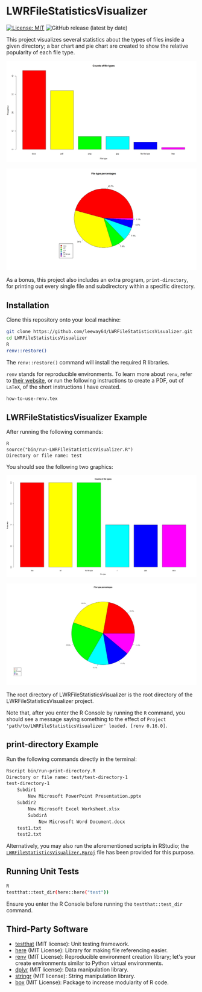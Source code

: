 # LWRFileStatisticsVisualizer

[![License: MIT](https://img.shields.io/badge/License-MIT-yellow.svg)](https://opensource.org/licenses/MIT)
![GitHub release (latest by date)](https://img.shields.io/github/v/release/leeway64/LWRFileStatisticsVisualizer)


This project visualizes several statistics about the types of files inside a given directory; a bar
chart and pie chart are created to show the relative popularity of each file type.

![Bar chart 1](doc/bar-chart-1.jpeg)

![Pie chart 1](doc/pie-chart-1.jpeg)

As a bonus, this project also includes an extra program, `print-directory`, for printing out every
single file and subdirectory within a specific directory.


## Installation

Clone this repository onto your local machine:
```bash
git clone https://github.com/leeway64/LWRFileStatisticsVisualizer.git
cd LWRFileStatisticsVisualizer
R
renv::restore()
```

The `renv::restore()` command will install the required R libraries.

`renv` stands for reproducible environments. To learn more about `renv`, refer to
[their website](https://rstudio.github.io/renv/articles/renv.html), or run the following instructions
to create a PDF, out of `LaTeX`, of the short instructions I have created.

```bash
how-to-use-renv.tex
```


## LWRFileStatisticsVisualizer Example

After running the following commands:
```
R
source("bin/run-LWRFileStatisticsVisualizer.R")
Directory or file name: test
```

You should see the following two graphics:

![Bar chart 2](doc/bar-chart-2.jpeg)

![Pie chart 2](doc/pie-chart-2.jpeg)

The root directory of LWRFileStatisticsVisualizer is the root directory of the
LWRFileStatisticsVisualizer project.

Note that, after you enter the R Console by running the `R` command, you should see a message
saying something to the effect of `Project 'path/to/LWRFileStatisticsVisualizer' loaded. [renv 0.16.0]`.


## print-directory Example

Run the following commands directly in the terminal:

```bash
Rscript bin/run-print-directory.R 
Directory or file name: test/test-directory-1
test-directory-1 
    Subdir1 
        New Microsoft PowerPoint Presentation.pptx 
    Subdir2 
        New Microsoft Excel Worksheet.xlsx 
        SubdirA 
            New Microsoft Word Document.docx 
    test1.txt 
    test2.txt
```

Alternatively, you may also run the aforementioned scripts in RStudio; the
[`LWRFileStatisticsVisualizer.Rproj`](LWRFileStatisticsVisualizer.Rproj) file has been provided for
this purpose.


## Running Unit Tests

```bash
R
testthat::test_dir(here::here("test"))
```

Ensure you enter the R Console before running the `testthat::test_dir` command.


## Third-Party Software

- [testthat](https://testthat.r-lib.org/) (MIT license): Unit testing framework.
- [here](https://here.r-lib.org/) (MIT License): Library for making file referencing easier.
- [renv](https://rstudio.github.io/renv/) (MIT License): Reproducible environment creation library;
let's your create environments similar to Python virtual environments.
- [dplyr](https://dplyr.tidyverse.org/) (MIT license): Data manipulation library.
- [stringr](https://stringr.tidyverse.org/) (MIT license): String manipulation library.
- [box](https://klmr.me/box/) (MIT License): Package to increase modularity of R code.
